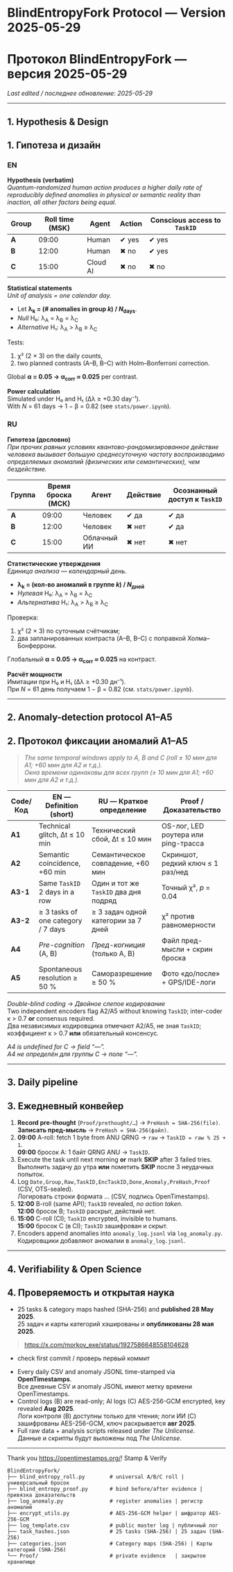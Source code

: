 # BlindEntropyFork Protocol — Version 2025-05-29

# Протокол BlindEntropyFork — версия 2025-05-29

*Last edited / последнее обновление: 2025-05-29*

---

## 1. Hypothesis & Design

## 1. Гипотеза и дизайн

### EN

**Hypothesis (verbatim)**  
*Quantum-randomized human action produces a higher daily rate of reproducibly defined anomalies in physical or semantic
reality than inaction, all other factors being equal.*

| Group | Roll time (MSK) | Agent    | Action | Conscious access to `TaskID` |
|-------|-----------------|----------|--------|------------------------------|
| **A** | 09:00           | Human    | ✔ yes  | ✔ yes                        |
| **B** | 12:00           | Human    | ✖ no   | ✔ yes                        |
| **C** | 15:00           | Cloud AI | ✖ no   | ✖ no                         |

**Statistical statements**  
*Unit of analysis = one calendar day.*

* Let **λ<sub>k</sub> = (# anomalies in group *k*) / *N*<sub>days</sub>**.
* *Null* H₀: λ<sub>A</sub> = λ<sub>B</sub> = λ<sub>C</sub>
* *Alternative* H₁: λ<sub>A</sub> > λ<sub>B</sub> ≥ λ<sub>C</sub>

Tests:

1. χ² (2 × 3) on the daily counts,
2. two planned contrasts (A–B, B–C) with Holm–Bonferroni correction.

Global **α = 0.05 → α<sub>corr</sub> ≈ 0.025** per contrast.

**Power calculation**  
Simulated under H₀ and H₁ (Δλ ≥ +0.30 day⁻¹).  
With *N* = 61 days → 1 − β = 0.82 (see `stats/power.ipynb`).

### RU

**Гипотеза (дословно)**  
*При прочих равных условиях квантово-рандомизированное действие человека вызывает большую среднесуточную частоту
воспроизводимо определяемых аномалий (физических или семантических), чем бездействие.*

| Группа | Время броска (МСК) | Агент       | Действие | Осознанный доступ к `TaskID` |
|--------|--------------------|-------------|----------|------------------------------|
| **A**  | 09:00              | Человек     | ✔ да     | ✔ да                         |
| **B**  | 12:00              | Человек     | ✖ нет    | ✔ да                         |
| **C**  | 15:00              | Облачный ИИ | ✖ нет    | ✖ нет                        |

**Статистические утверждения**  
*Единица анализа — календарный день.*

* **λ<sub>k</sub> = (кол-во аномалий в группе *k*) / *N*<sub>дней</sub>**
* *Нулевая* H₀: λ<sub>A</sub> = λ<sub>B</sub> = λ<sub>C</sub>
* *Альтернатива* H₁: λ<sub>A</sub> > λ<sub>B</sub> ≥ λ<sub>C</sub>

Проверка:

1. χ² (2 × 3) по суточным счётчикам;
2. два запланированных контраста (A–B, B–C) с поправкой Холма–Бонферрони.

Глобальный **α = 0.05 → α<sub>corr</sub> ≈ 0.025** на контраст.

**Расчёт мощности**  
Имитации при H₀ и H₁ (Δλ ≥ +0.30 дн⁻¹).  
При *N* = 61 день получаем 1 − β = 0.82 (см. `stats/power.ipynb`).

---

## 2. Anomaly-detection protocol A1–A5

## 2. Протокол фиксации аномалий A1–A5

> *The same temporal windows apply to A, B and C (roll ± 10 мин для A1; +60 мин для A2 и т.д.).*  
> *Окна времени одинаковы для всех групп (± 10 мин для A1; +60 мин для A2 и т.д.).*

| Code/Код | EN — Definition (short)            | RU — Краткое определение              | Proof / Доказательство              |
|----------|------------------------------------|---------------------------------------|-------------------------------------|
| **A1**   | Technical glitch, Δt ≤ 10 min      | Технический сбой, Δt ≤ 10 мин         | OS-лог, LED роутера или ping-трасса |
| **A2**   | Semantic coincidence, +60 min      | Семантическое совпадение, +60 мин     | Скриншот, редкий ключ ≤ 1 раз/нед   |
| **A3-1** | Same `TaskID` 2 days in a row      | Один и тот же `TaskID` два дня подряд | Точный χ², *p* = 0.04               |
| **A3-2** | ≥ 3 tasks of one category / 7 days | ≥ 3 задач одной категории за 7 дней   | χ² против равномерности             |
| **A4**   | *Pre-cognition* (A, B)             | *Пред-когниция* (только A, B)         | Файл пред-мысли + скрин броска      |
| **A5**   | Spontaneous resolution ≥ 50 %      | Саморазрешение ≥ 50 %                 | Фото «до/после» + GPS/IDE-логи      |

*Double-blind coding* → *Двойное слепое кодирование*  
Two independent encoders flag A2/A5 without knowing `TaskID`; inter-coder κ > 0.7 **or** consensus required.  
Два независимых кодировщика отмечают A2/A5, не зная `TaskID`; коэффициент κ > 0.7 **или** обязательный консенсус.

*A4 is undefined for C → field “—”.*  
*A4 не определён для группы C → поле “—”.*

---

## 3. Daily pipeline

## 3. Ежедневный конвейер

1. **Record pre-thought** (`Proof/prethought/…`) → `PreHash = SHA-256(file)`.  
   **Записать пред-мысль** → `PreHash = SHA-256(файл)`.
2. **09:00** A-roll: fetch 1 byte from ANU QRNG → `raw` → `TaskID = raw % 25 + 1`.  
   **09:00** бросок A: 1 байт QRNG ANU → `TaskID`.
3. Execute the task until next morning **or** mark **SKIP** after 3 failed tries.  
   Выполнить задачу до утра **или** пометить **SKIP** после 3 неудачных попыток.
4. Log `Date,Group,Raw,TaskID,EncTaskID,Done,Anomaly,PreHash,Proof` (CSV, OTS-sealed).  
   Логировать строки формата … (CSV, подпись OpenTimestamps).
5. **12:00** B-roll (same API); `TaskID` revealed, *no action taken*.  
   **12:00** бросок B; `TaskID` раскрыт, действий нет.
6. **15:00** C-roll (CI); `TaskID` encrypted, invisible to humans.  
   **15:00** бросок C (в CI); `TaskID` зашифрован и скрыт.
7. Encoders append anomalies into `anomaly_log.jsonl` via `log_anomaly.py`.  
   Кодировщики добавляют аномалии в `anomaly_log.jsonl`.

---

## 4. Verifiability & Open Science

## 4. Проверяемость и открытая наука

* 25 tasks & category maps hashed (SHA-256) and **published 28 May 2025**.  
  25 задач и карты категорий хэшированы и **опубликованы 28 мая 2025**.

> https://x.com/morkov_exe/status/1927586648558104628
+ check first commit / проверь первый коммит

* Every daily CSV and anomaly JSONL time-stamped via **OpenTimestamps**.  
  Все дневные CSV и anomaly JSONL имеют метку времени OpenTimestamps.
* Control logs (B) are read-only; AI logs (C) AES-256-GCM encrypted, key revealed **Aug 2025**.  
  Логи контроля (B) доступны только для чтения; логи ИИ (C) зашифрованы AES-256-GCM, ключ раскрывается **авг 2025**.
* Full raw data + analysis scripts released under *The Unlicense*.  
  Данные и скрипты будут выложены под *The Unlicense*.

---

Thank you https://opentimestamps.org/! Stamp & Verify

```text
BlindEntropyFork/
├── blind_entropy_roll.py        # universal A/B/C roll | универсальный бросок
├── blind_entropy_proof.py       # bind before/after evidence | привязка доказательств
├── log_anomaly.py               # register anomalies | регистр аномалий
├── encrypt_utils.py             # AES-256-GCM helper | шифратор AES-256-GCM
├── log_template.csv             # public master log | публичный лог
├── task_hashes.json             # 25 tasks (SHA-256) | 25 задач (SHA-256)
├── categories.json              # Сategory maps (SHA-256) | Карты категорий (SHA-256)
└── Proof/                       # private evidence   | закрытое хранилище